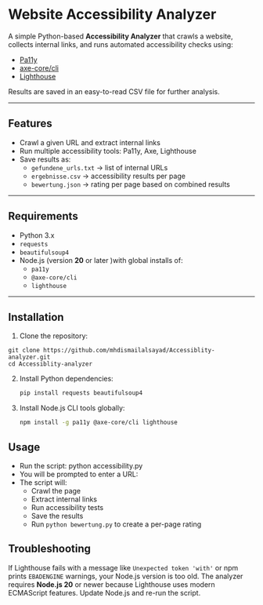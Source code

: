 # Website Accessibility Analyzer

A simple Python-based **Accessibility Analyzer** that crawls a website, collects internal links, and runs automated accessibility checks using:

- [Pa11y](https://github.com/pa11y/pa11y)
- [axe-core/cli](https://github.com/dequelabs/axe-core-npm)
- [Lighthouse](https://github.com/GoogleChrome/lighthouse)

Results are saved in an easy-to-read CSV file for further analysis.

---

## Features

- Crawl a given URL and extract internal links
- Run multiple accessibility tools: Pa11y, Axe, Lighthouse
- Save results as:
  - `gefundene_urls.txt` → list of internal URLs
  - `ergebnisse.csv` → accessibility results per page
  - `bewertung.json` → rating per page based on combined results

---

## Requirements

- Python 3.x
- `requests`
- `beautifulsoup4`
- Node.js (version **20** or later )with global installs of:
  - `pa11y`
  - `@axe-core/cli`
  - `lighthouse`

---

## Installation

1. Clone the repository:

```
git clone https://github.com/mhdismailalsayad/Accessiblity-analyzer.git
cd Accessiblity-analyzer

```

2. Install Python dependencies:
   ```bash
   pip install requests beautifulsoup4
   ```
3. Install Node.js CLI tools globally:
   ```bash
   npm install -g pa11y @axe-core/cli lighthouse
   ```

## Usage

- Run the script: python accessibility.py
- You will be prompted to enter a URL:
- The script will:
  - Crawl the page
  - Extract internal links
  - Run accessibility tests
  - Save the results
  - Run `python bewertung.py` to create a per-page rating


## Troubleshooting

If Lighthouse fails with a message like `Unexpected token 'with'` or npm
prints `EBADENGINE` warnings, your Node.js version is too old.
The analyzer requires **Node.js 20** or newer because Lighthouse uses
modern ECMAScript features. Update Node.js and re-run the script.